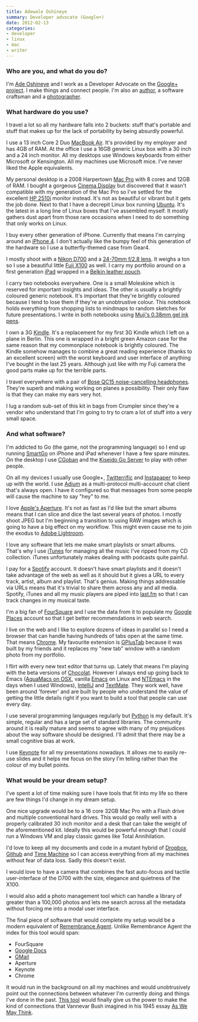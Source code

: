 ```yaml
---
title: Adewale Oshineye
summary: Developer advocate (Google+)
date: 2012-02-13
categories:
- developer
- linux
- mac
- writer
---
```


### Who are you, and what do you do?

I'm [Ade Oshineye](http://www.oshineye.com/ "Ade's website.") and I work as a Developer Advocate on the [Google+ project][google-plus]. I make things and connect people. I'm also an [author](http://shop.oreilly.com/product/9780596518387.do "The page for Ade's book, 'Apprenticeship Patterns'."), a software craftsman and a [photographer](http://www.flickr.com/photos/adewale_oshineye/sets/72157603469493010/ "Ade's photos on Flickr.").

### What hardware do you use?

I travel a lot so all my hardware falls into 2 buckets: stuff that's portable and stuff that makes up for the lack of portability by being absurdly powerful.

I use a 13 inch Core 2 Duo [MacBook Air][macbook-air]. It's provided by my employer and has 4GB of RAM. At the office I use a 16GB generic Linux box with a 30 inch and a 24 inch monitor. All my desktops use Windows keyboards from either Microsoft or Kensington. All my machines use Microsoft mice. I've never liked the Apple equivalents.

My personal desktop is a 2008 Harpertown [Mac Pro][mac-pro] with 8 cores and 12GB of RAM. I bought a gorgeous [Cinema Display][cinema-display] but discovered that it wasn't compatible with my generation of the Mac Pro so I've settled for the excellent [HP 2510i][2510i] monitor instead. It's not as beautiful or vibrant but it gets the job done. Next to that I have a decrepit Linux box running [Ubuntu][]. It's the latest in a long line of Linux boxes that I've assembled myself. It mostly gathers dust apart from those rare occasions when I need to do something that only works on Linux.

I buy every other generation of iPhone. Currently that means I'm carrying around an [iPhone 4][iphone-4]. I don't actually like the bumpy feel of this generation of the hardware so I use a butterfly-themed case from Gear4.

I mostly shoot with a [Nikon D700][d700] and a [24-70mm f/2.8 lens][af-s-nikkor-24-70mm-f2.8g-ed]. It weighs a ton so I use a beautiful little [Fuji X100][finepix-x100] as well. I carry my portfolio around on a first generation [iPad][] wrapped in a [Belkin leather pouch][envelope-for-ipad].

I carry two notebooks everywhere. One is a small Moleskine which is reserved for important insights and ideas. The other is usually a brightly coloured generic notebook. It's important that they're brightly coloured because I tend to lose them if they're an unobtrustive colour. This notebook holds everything from shopping lists to mindmaps to random sketches for future presentations. I write in both notebooks using [Muji's 0.38mm gel ink pens][gel-ink-ballpoint].

I own a 3G [Kindle][]. It's a replacement for my first 3G Kindle which I left on a plane in Berlin. This one is wrapped in a bright green Amazon case for the same reason that my commonplace notebook is brightly coloured. The Kindle somehow manages to combine a great reading experience (thanks to an excellent screen) with the worst keyboard and user interface of anything I've bought in the last 25 years. Although just like with my Fuji camera the good parts make up for the terrible parts.

I travel everywhere with a pair of [Bose QC15 noise-cancelling headphones][quietcomfort-15]. They're superb and making working on planes a possibility. Their only flaw is that they can make my ears very hot.

I lug a random sub-set of this kit in bags from Crumpler since they're a vendor who understand that I'm going to try to cram a lot of stuff into a very small space.

### And what software?

I'm addicted to Go (the game, not the programming language) so I end up running [SmartGo][smartgo-kifu-ios] on iPhone and iPad whenever I have a few spare minutes. On the desktop I use [CGoban][kgs-go-client] and the [Kiseido Go Server][kgs-go-server] to play with other people.

On all my devices I usually use Google+, [Twitterrific][] and [Instapaper][] to keep up with the world. I use [Adium][] as a multi-protocol multi-account chat client that's always open. I have it configured so that messages from some people will cause the machine to say "hey" to me.

I love [Apple's Aperture][aperture]. It's not as fast as I'd like but the smart albums means that I can slice and dice the last several years of photos. I mostly shoot JPEG but I'm beginning a transition to using RAW images which is going to have a big effect on my workflow. This might even cause me to join the exodus to [Adobe Lightroom][lightroom].

I love any software that lets me make smart playlists or smart albums. That's why I use [iTunes][] for managing all the music I've ripped from my CD collection. iTunes unfortunately makes dealing with podcasts quite painful.

I pay for a [Spotify][] account. It doesn't have smart playlists and it doesn't take advantage of the web as well as it should but it gives a URL to every track, artist, album and playlist. That's genius. Making things addressable via URLs means that it's trivial to share them across any and all media. Spotify, iTunes and all my music players are piped into [last.fm][] so that I can track changes in my musical taste.

I'm a big fan of [FourSquare][] and I use the data from it to populate my [Google Places][google-places] account so that I get better recommendations in web search.

I live on the web and I like to explore dozens of ideas in parallel so I need a browser that can handle having hundreds of tabs open at the same time. That means [Chrome][]. My favourite extension is [GPlusTab][] because it was built by my friends and it replaces my "new tab" window with a random photo from my portfolio.

I flirt with every new text editor that turns up. Lately that means I'm playing with the beta versions of [Chocolat][]. However I always end up going back to Emacs ([AquaMacs on OSX][aquamacs], vanilla [Emacs][emacs] on Linux and [NTEmacs][] in the days when I used Windows), [IntelliJ][intellij-idea] and [TextMate][]. They work well, have been around 'forever' and are built by people who understand the value of getting the little details right if you want to build a tool that people can use every day.

I use several programming languages regularly but [Python][] is my default. It's simple, regular and has a large set of standard libraries. The community around it is really mature and seems to agree with many of my prejudices about the way software should be designed. I'll admit that there may be a small cognitive bias at work.

I use [Keynote][] for all my presentations nowadays. It allows me to easily re-use slides and it helps me focus on the story I'm telling rather than the colour of my bullet points.

### What would be your dream setup?

I've spent a lot of time making sure I have tools that fit into my life so there are few things I'd change in my dream setup.

One nice upgrade would be to a 16 core 32GB Mac Pro with a Flash drive and multiple conventional hard drives. This would go really well with a properly calibrated 30 inch monitor and a desk that can take the weight of the aforementioned kit. Ideally this would be powerful enough that I could run a Windows VM and play classic games like Total Annihilation.

I'd love to keep all my documents and code in a mutant hybrid of [Dropbox][], [Github][] and [Time Machine][time-machine] so I can access everything from all my machines without fear of data loss. Sadly this doesn't exist.

I would love to have a camera that combines the fast auto-focus and tactile user-interface of the D700 with the size, elegance and quietness of the X100.

I would also add a photo management tool which can handle a library of greater than a 100,000 photos and lets me search across all the metadata without forcing me into a modal user interface.

The final piece of software that would complete my setup would be a modern equivalent of [Remembrance Agent][rememberance-agent]. Unlike Remembrance Agent the index for this tool would span:

* FourSquare
* [Google Docs][google-docs]
* [GMail][gmail]
* Aperture
* Keynote
* Chrome

It would run in the background on all my machines and would unobtrusively point out the connections between whatever I'm currently doing and things I've done in the past. [This tool](http://en.wikipedia.org/wiki/Memex "The Wikipedia entry for Memex.") would finally give us the power to make the kind of connections that Vannevar Bush imagined in his 1945 essay [As We May Think](http://www.theatlantic.com/magazine/archive/1945/07/as-we-may-think/3881/ "An article by Vannevar Bush from 1945.").

[2510i]: http://web.archive.org/web/20171021200100/https://www.engadget.com/products/hp/2510i/ "A 25 inch LCD screen."
[adium]: https://en.wikipedia.org/wiki/Adium "A multi-protocol chat application for the Mac."
[af-s-nikkor-24-70mm-f2.8g-ed]: https://www.nikonusa.com/en/Nikon-Products/Product/Camera-Lenses/2164/AF-S-NIKKOR-24-70mm-f%252F2.8G-ED.html "A wide-angel zoom lens."
[aperture]: https://en.wikipedia.org/wiki/Aperture_(software) "Photo editing and management software for Mac OS X."
[aquamacs]: http://aquamacs.org/ "A Mac OS X native version of Emacs."
[chocolat]: http://web.archive.org/web/20221224034221/https://chocolatapp.com/ "A text editor for the Mac."
[chrome]: https://www.google.com/intl/en/chrome/ "A WebKit-based browser, where each tab runs in its own thread."
[cinema-display]: https://en.wikipedia.org/wiki/Apple_Cinema_Display "An LCD display."
[d700]: https://www.nikonusa.com/en/nikon-products/product/dslr-cameras/d700.html "A 12.1 megapixel DSLR."
[dropbox]: https://www.dropbox.com/ "Online syncing and storage."
[emacs]: http://www.gnu.org/software/emacs/ "A free open-source text editor."
[envelope-for-ipad]: http://web.archive.org/web/20190506111133/https://www.amazon.com/Belkin-Leather-Envelope-Sleeve-F8N377CW/dp/B003GAMD1K "An iPad case."
[finepix-x100]: https://finepix-x100.com/ "A 12.3 megapixel digital camera."
[foursquare]: https://foursquare.com/ "A location service."
[gel-ink-ballpoint]: https://www.muji.us/collections/pen-pencils "A ball-point pen."
[github]: https://github.com/ "A Git code repository service."
[gmail]: https://mail.google.com/mail/u/0/ "Web-based email."
[google-docs]: https://en.wikipedia.org/wiki/Google_Docs "A web-based office suite."
[google-places]: https://www.google.com/business/ "A location service."
[google-plus]: https://en.wikipedia.org/wiki/Google%2B "A social network."
[gplustab]: http://web.archive.org/web/20161024102350/https://chrome.google.com/webstore/detail/gplustab/eeghpjlnjoaiacgdmknkkiinijagjelk "A Chrome extension for showing photos in a new tab."
[instapaper]: http://web.archive.org/web/20221226091924/https://www.instapaper.com/ "A web tool for saving pages to read later."
[intellij-idea]: https://www.jetbrains.com/idea/ "A developer's IDE."
[ipad]: https://www.apple.com/ipad/ "A tablet device."
[iphone-4]: https://en.wikipedia.org/wiki/IPhone_4 "A smartphone."
[itunes]: https://www.apple.com/itunes/ "A jukebox application and online store."
[keynote]: https://www.apple.com/keynote/ "Presentation software for the Mac."
[kgs-go-client]: http://www.gokgs.com/download.jsp "A client for the KGS Go server."
[kgs-go-server]: http://www.gokgs.com/ "A Go server."
[kindle]: http://web.archive.org/web/20230315012831/http://www.amazon.com/Kindle-Ereader-ebook-reader/dp/B007HCCNJU/ "A digital book reader."
[last.fm]: https://www.last.fm/ "An online radio/tool for tracking your listening habits."
[lightroom]: https://www.adobe.com/products/photoshop-lightroom.html "Photo management and editing software."
[mac-pro]: https://www.apple.com/mac-pro/ "The Intel-based Mac tower computer."
[macbook-air]: https://www.apple.com/macbook-air/ "A very thin laptop."
[ntemacs]: https://ntemacs.sourceforge.net/ "A Windows port of Emacs."
[python]: https://www.python.org/ "An interpreted scripting language."
[quietcomfort-15]: https://www.bose.com/controller?url=%2Fshop_online%2Fheadphones%2Fnoise_cancelling_headphones%2Fquietcomfort_15%2Findex.jsp "Noise-cancelling headphones."
[rememberance-agent]: http://web.archive.org/web/20160304120939/http://xenia.media.mit.edu/~rhodes/Papers/remembrance.html "An associative memory plugin for Emacs."
[smartgo-kifu-ios]: https://www.smartgo.com/kifu.html "A game of Go."
[spotify]: https://open.spotify.com/__noul__?pfhp=2c2ccb58-8a92-4713-a1c0-8b43b3090b49 "A music streaming service."
[textmate]: https://macromates.com/ "A text editor for the Mac."
[time-machine]: https://en.wikipedia.org/wiki/Time_Machine_(Mac_OS) "Backup software for the masses, included with Mac OS X 10.5."
[twitterrific]: https://twitterrific.com/beyond "A Twitter client for the Mac."
[ubuntu]: https://ubuntu.com/ "A Unix distribution."
